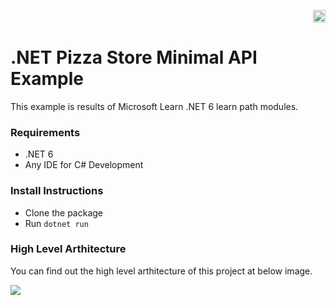 <p align="right"><a href="https://github.com/enesthedev/dotnet-pizza-store-api-example/blob/master/README_TR.md" title="Bu sayfayı Türkçe olarak görüntüle" target="_blank"><img height="20" src="https://github.com/enesthedev/art/blob/master/see-at-turkish.ico"/></a></p>

# .NET Pizza Store Minimal API Example
This example is results of Microsoft Learn .NET 6 learn path modules.

### Requirements

- .NET 6
- Any IDE for C# Development

### Install Instructions

- Clone the package
- Run `dotnet run`

### High Level Arthitecture
You can find out the high level arthitecture of this project at below image.

![](https://user-images.githubusercontent.com/16338242/198822571-2f8e0758-ef67-445e-b429-8e20ce0cd4ac.png)